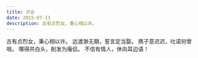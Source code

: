 ```yaml
---
title: 贞女
date: 2015-07-13
description: 古有贞烈女，秉心相以许。
---
```


古有贞烈女，秉心相以许。
远渡渺无期，誓言定当娶。
携子意迟迟，吐诺何曾咀。
哪得共白头，削发为庵侣。
不信有情人，休向耳边语！